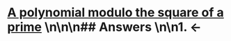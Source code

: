 # [A polynomial modulo the square of a prime](https://projecteuler.net/problem=457) \n\n\n## Answers \n\n1. &larr;
